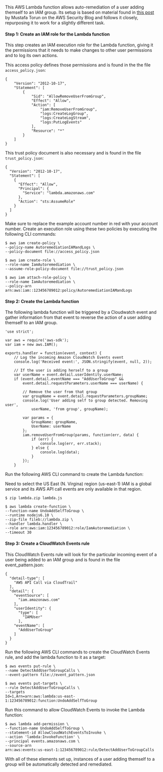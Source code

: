 This AWS Lambda function allows auto-remediation of a user adding themself to an IAM group. Its setup is based on material found in [this post](https://aws.amazon.com/blogs/security/how-to-detect-and-automatically-revoke-unintended-iam-access-with-amazon-cloudwatch-events/) by Mustafa Torun on the AWS Security Blog and follows it closely, repurposing it to work for a slightly different task.

#### Step 1: Create an IAM role for the Lambda function ####

This step creates an IAM execution role for the Lambda function, giving it the
permissions that it needs to make changes to other user permissions and to log
its own actions.

This access policy defines those permissions and is found in the the file
`access_policy.json`:

```
{
    "Version": "2012-10-17",
    "Statement": [
        {
            "Sid": "AllowRemoveUserFromGroup",
            "Effect": "Allow",
            "Action": [
                "iam:RemoveUserFromGroup",
                "logs:CreateLogGroup",
                "logs:CreateLogStream",
                "logs:PutLogEvents"
            ],
            "Resource": "*"
        }
    ]
}
```

This trust policy document is also necessary and is found in the file
`trust_policy.json`:

```
{
  "Version": "2012-10-17",
  "Statement": [
    {
      "Effect": "Allow",
      "Principal": {
        "Service": "lambda.amazonaws.com"
      },
      "Action": "sts:AssumeRole"
    }
  ]
}
```

Make sure to replace the example account number in red with your account number.
Create an execution role using these two policies by executing the following CLI
commands:

```
$ aws iam create-policy \
--policy-name AutoremediationIAMandLogs \
--policy-document file://access_policy.json

$ aws iam create-role \
--role-name IamAutoremediation \
--assume-role-policy-document file://trust_policy.json

$ aws iam attach-role-policy \
--role-name IamAutoremediation \
--policy-arn arn:aws:iam::123456789012:policy/AutoremediationIAMandLogs
```

#### Step 2: Create the Lambda function ####

The following lambda function will be triggered by a Cloudwatch event and gather
information from that event to reverse the action of a user adding themself
to an IAM group.

```
'use strict';

var aws = require('aws-sdk');
var iam = new aws.IAM();

exports.handler = function(event, context) {
    // Log the incoming Amazon CloudWatch Events event
    console.log('Received event:', JSON.stringify(event, null, 2));

    // If the user is adding herself to a group
    var userName = event.detail.userIdentity.userName;
    if (event.detail.eventName === "AddUserToGroup" &&
        event.detail.requestParameters.userName === userName) {

        // Remove the user from that group
        var groupName = event.detail.requestParameters.groupName;
        console.log('User adding self to group detected. Removing user',
            userName, 'from group', groupName);

        var params = {
            GroupName: groupName,
            UserName: userName
        };
        iam.removeUserFromGroup(params, function(err, data) {
            if (err) {
                console.log(err, err.stack);
            } else {
                console.log(data);
            }
        });
    }
```

Run the following AWS CLI command to create the Lambda function:

Need to select the US East (N. Virgina) region (us-east-1)
IAM is a global service and its AWS API call events are only available in that
region.

```
$ zip lambda.zip lambda.js

$ aws lambda create-function \
--function-name UndoAddSelfToGroup \
--runtime nodejs6.10 \
--zip-file fileb://lambda.zip \
--handler lambda.handler \
--role arn:aws:iam:123456789012:role/IamAutoremediation \
--timeout 30
```

#### Step 3: Create a CloudWatch Events rule ####

This CloudWatch Events rule will look for the particular incoming event of a
user being added to an IAM group and is found in the file event_pattern.json:

```
{
  "detail-type": [
    "AWS API Call via CloudTrail"
  ],
  "detail": {
    "eventSource": [
      "iam.amazonaws.com"
    ],
    "userIdentity": {
      "type": [
        "IAMUser"
      ],
    "eventName": [
      "AddUserToGroup"
    ]
  }
}
```

Run the following AWS CLI commands to create the CloudWatch Events rule, and add
the lambda function to it as a target:

```
$ aws events put-rule \
--name DetectAddUserToGroupCalls \
--event-pattern file://event_pattern.json

$ aws events put-targets \
--rule DetectAddUserToGroupCalls \
--targets
Id=1,Arn=arn:aws:lambda:us-east-1:123456789012:function:UndoAddSelfToGroup
```

Run this command to allow CloudWatch Events to invoke the Lambda function:

```
$ aws lambda add-permission \
--function-name UndoAddSelfToGroup \
--statement-id AllowCloudWatchEventsToInvoke \
--action 'lambda:InvokeFunction' \
--principal events.amazonaws.com \
--source-arn
arn:aws:events:us-east-1:123456789012:rule/DetectAddUserToGroupCalls
```

With all of these elements set up, instances of a user adding themself to a group will be automatically detected and remediated.
